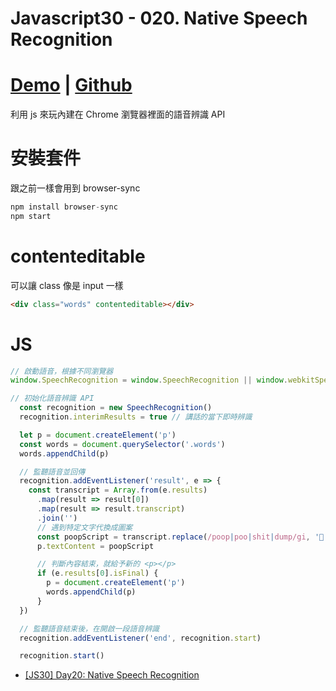 # Javascript30 - 020. Native Speech Recognition

<!-- more -->

# [Demo](https://mgleon08.github.io/JavaScript30/020.Native-Speech-Recognition/) | [Github](https://github.com/mgleon08/JavaScript30/tree/master/020.Native-Speech-Recognition)

利用 js 來玩內建在 Chrome 瀏覽器裡面的語音辨識 API

# 安裝套件

跟之前一樣會用到 browser-sync

```js
npm install browser-sync
npm start
```

# contenteditable

可以讓 class 像是 input 一樣

```html
<div class="words" contenteditable></div>
```

# JS

```js
// 啟動語音，根據不同瀏覽器
window.SpeechRecognition = window.SpeechRecognition || window.webkitSpeechRecognition

// 初始化語音辨識 API
  const recognition = new SpeechRecognition()
  recognition.interimResults = true // 講話的當下即時辨識

  let p = document.createElement('p')
  const words = document.querySelector('.words')
  words.appendChild(p)

  // 監聽語音並回傳
  recognition.addEventListener('result', e => {
    const transcript = Array.from(e.results)
      .map(result => result[0])
      .map(result => result.transcript)
      .join('')
      // 遇到特定文字代換成圖案
      const poopScript = transcript.replace(/poop|poo|shit|dump/gi, '💩')
      p.textContent = poopScript

      // 判斷內容結束，就給予新的 <p></p>
      if (e.results[0].isFinal) {
        p = document.createElement('p')
        words.appendChild(p)
      }
  })

  // 監聽語音結束後，在開啟一段語音辨識
  recognition.addEventListener('end', recognition.start)

  recognition.start()
```

* [[JS30] Day20: Native Speech Recognition](https://hackmd.io/s/BkB9_qzYb)

